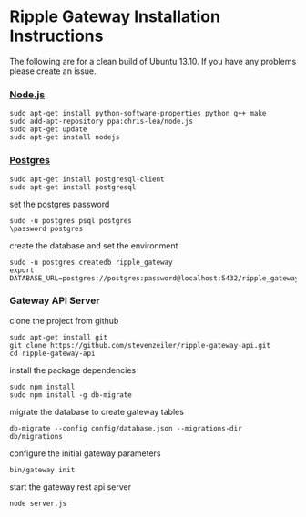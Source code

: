 # Ripple Gateway Installation Instructions

The following are for a clean build of Ubuntu 13.10. If you have any problems please create an issue.

### [Node.js](http://stackoverflow.com/questions/16302436/install-nodejs-on-ubuntu-12-10)

    sudo apt-get install python-software-properties python g++ make
    sudo add-apt-repository ppa:chris-lea/node.js
    sudo apt-get update
    sudo apt-get install nodejs

### [Postgres](https://help.ubuntu.com/community/PostgreSQL)

    sudo apt-get install postgresql-client
    sudo apt-get install postgresql

set the postgres password

    sudo -u postgres psql postgres
    \password postgres

create the database and set the environment

    sudo -u postgres createdb ripple_gateway
    export DATABASE_URL=postgres://postgres:password@localhost:5432/ripple_gateway

### Gateway API Server

clone the project from github

    sudo apt-get install git
    git clone https://github.com/stevenzeiler/ripple-gateway-api.git
    cd ripple-gateway-api

install the package dependencies

    sudo npm install
    sudo npm install -g db-migrate

migrate the database to create gateway tables

    db-migrate --config config/database.json --migrations-dir db/migrations
    
configure the initial gateway parameters 

    bin/gateway init

start the gateway rest api server

    node server.js


